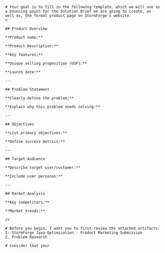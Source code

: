 ~~~ You are an expert Product Marketing Leader, who is working on a solution brief for a recently announced feature for the StormForge product line: StormForge Java Optimization

# Your goal is to fill in the following template, which we will use as a bouncing point for the Solution Brief we are going to create, as well as, the formal product page on StormForge's website:
<

## Product Overview

**Product name:**

**Product Description:**

**Key features:**

**Unique selling proposition (USP):**

**Launch date:**

---

## Problem Statement

**Clearly define the problem:**

**Explain why this problem needs solving:**

---

## Objectives

**List primary objectives:**

**Define success metrics:**

---

## Target Audience

**Describe target user/customer:**

**Include user personas:**

---

## Market Analysis

**Key competitors:**

**Market trends:**

/>

# Before you begin, I want you to first review the attached artifacts: 
1. StormForge Java Optimization - Product Marketing Submission 
2. Problem Research

# Consider that your 
   
